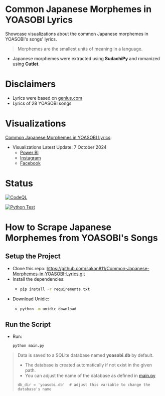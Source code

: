 # Common Japanese Morphemes in YOASOBI Lyrics
Showcase visualizations about the common Japanese morphemes in YOASOBI's songs' lyrics.

> Morphemes are the smallest units of meaning in a language.

- Japanese morphemes were extracted using **SudachiPy** and romanized using **Cutlet**.

# Disclaimers
- Lyrics were based on [genius.com](https://genius.com/artists/Yoasobi)
- Lyrics of 28 YOASOBI songs

# Visualizations
[Common Japanese Morphemes in YOASOBI Lyrics](#common-japanese-morphemes-in-yoasobi-lyrics):
- Visualizations Latest Update: 7 October 2024
  - [Power BI](https://app.powerbi.com/view?r=eyJrIjoiMTljZjdmN2MtMTk2NC00N2M5LTkxNGMtN2NhZDhlNmU4YmUzIiwidCI6ImZlMzViMTA3LTdjMmYtNGNjMy1hZDYzLTA2NTY0MzcyMDg3OCIsImMiOjEwfQ%3D%3D)
  - [Instagram](https://www.instagram.com/p/DA0yhHPtJl5/?utm_source=ig_web_copy_link&igsh=MzRlODBiNWFlZA==)
  - [Facebook](https://www.facebook.com/share/Eq6nmk6x8BLM4Nb2/)

# Status
[![CodeQL](https://github.com/sakan811/Common-Japanese-Words-in-YOASOBI-Lyrics/actions/workflows/codeql.yml/badge.svg)](https://github.com/sakan811/Common-Japanese-Words-in-YOASOBI-Lyrics/actions/workflows/codeql.yml) 

[![Python Test](https://github.com/sakan811/Common-Japanese-Morphemes-in-YOASOBI-Lyrics/actions/workflows/python-test.yml/badge.svg)](https://github.com/sakan811/Common-Japanese-Morphemes-in-YOASOBI-Lyrics/actions/workflows/python-test.yml)

# How to Scrape Japanese Morphemes from YOASOBI's Songs
## Setup the Project
- Clone this repo: https://github.com/sakan811/Common-Japanese-Morphemes-in-YOASOBI-Lyrics.git
- Install the dependencies: 
  * ```bash
    pip install -r requirements.txt 
    ```
- Download Unidic:
  - ```bash
    python -m unidic download
    ``` 

## Run the Script
- Run:
  ```bash
  python main.py
  ```
> Data is saved to a SQLite database named **yoasobi.db** by default.
>  - The database is created automatically if not exist in the given path. 
> - You can adjust the name of the database as defined in [main.py](main.py)
>  ```
>  db_dir = 'yoasobi.db'  # adjust this variable to change the database's name
>  ```